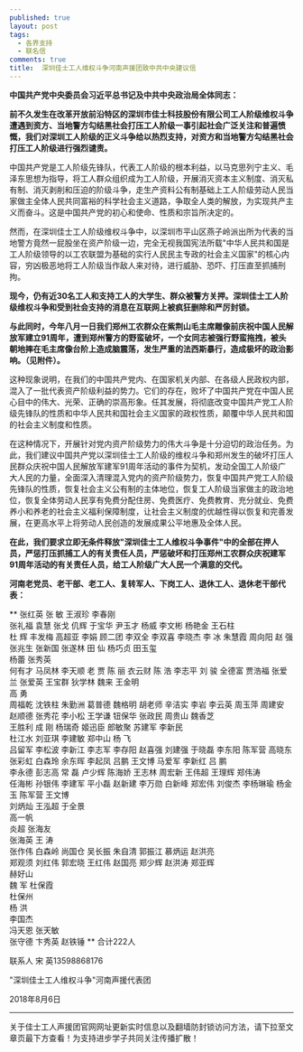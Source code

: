 ```yaml
---
published: true
layout: post
tags:
  - 各界支持
  - 联名信
comments: true
title:  深圳佳士工人维权斗争河南声援团致中共中央建议信
---
```


**中国共产党中央委员会习近平总书记及中共中央政治局全体同志：**

**前不久发生在改革开放前沿特区的深圳市佳士科技股份有限公司工人阶级维权斗争遭遇到资方、当地警方勾结黑社会打压工人阶级一事引起社会广泛关注和普遍愤慨，我们对深圳工人阶级的正义斗争给以热烈支持，对资方和当地警方勾结黑社会打压工人阶级进行强烈谴责。**

中国共产党是工人阶级先锋队，代表工人阶级的根本利益，以马克思列宁主义、毛泽东思想为指导，将工人群众组织成为工人阶级，开展消灭资本主义制度、消灭私有制、消灭剥削和压迫的阶级斗争，走生产资料公有制基础上工人阶级劳动人民当家做主全体人民共同富裕的科学社会主义道路，争取全人类的解放，为实现共产主义而奋斗。这是中国共产党的初心和使命、性质和宗旨所决定的。

然而，在深圳佳士工人阶级维权斗争中，以深圳市平山区燕子岭派出所为代表的当地警方竟然一屁股坐在资产阶级一边，完全无视我国宪法所载"中华人民共和国是工人阶级领导的以工农联盟为基础的实行人民民主专政的社会主义国家"的核心内容，穷凶极恶地将工人阶级当作敌人来对待，进行威胁、恐吓、打压直至抓捕刑拘。

**现今，仍有近30名工人和支持工人的大学生、群众被警方关押。深圳佳士工人阶级维权斗争和受到社会支持的消息在互联网上被疯狂删除和严厉封锁。**

**与此同时，今年八月一日我们郑州工农群众在紫荆山毛主席雕像前庆祝中国人民解放军建立91周年，遭到郑州警方的野蛮破坏，一个女同志被强行野蛮拖拽，被头朝地摔在毛主席像台阶上造成脑震荡，发生严重的法西斯暴行，造成极坏的政治影响。（见附件）。**

这种现象说明，在我们的中国共产党内、在国家机关内部、在各级人民政权内部，混入了一批代表资产阶级利益的势力。它们的存在，败坏了中国共产党在中国人民心目中的伟大、光荣、正确的崇高形象。任其发展，将彻底改变中国共产党工人阶级先锋队的性质和中华人民共和国社会主义国家的政权性质，颠覆中华人民共和国的社会主义制度和性质。

在这种情况下，开展针对党内资产阶级势力的伟大斗争是十分迫切的政治任务。为此，我们建议中国共产党以深圳佳士工人阶级的维权斗争和郑州发生的破坏打压人民群众庆祝中国人民解放军建军91周年活动的事件为契机，发动全国工人阶级广大人民的力量，全面深入清理混入党内的资产阶级势力，恢复中国共产党工人阶级先锋队的性质，恢复社会主义公有制的主体地位，恢复工人阶级当家做主的政治地位，恢复全体劳动人民享有免费分配住房、免费医疗、免费教育、充分就业、免费养小和养老的社会主义福利保障制度，让社会主义制度的优越性得以恢复和完善发展，在更高水平上将劳动人民创造的发展成果公平地惠及全体人民。

**在此，我们要求立即无条件释放"深圳佳士工人维权斗争事件"中的全部在押人员，严惩打压抓捕工人的有关责任人员，严惩破坏和打压郑州工农群众庆祝建军91周年活动的有关责任人员，给工人阶级广大人民一个满意的交代。**

**河南老党员、老干部、老工人、复转军人、下岗工人、退休工人、退休老干部代表：**

**
张红英 
张 敏 
王淑珍 
李春刚  
张礼福 
袁慧 
张戈 
仉辉 
于宝华 
尹玉才 
杨威 
李文彬 
杨艳金 
王石柱  
杜 辉 
丰发梅 
高超亚 
李娟 
顾二团 
李双全 
李双喜 
李晓杰 
李 冰 
朱慧霞 
周向阳
 赵 强 
张兆生 
张新国 
张遂林 
田 仙 
杨巧贞 
田玉玺  
杨蕾 
张秀英  
何有才 
马凤林 
李天顺 
老 贾 
陈 丽 
衣云财 
陈 浩 
李志平 
刘 骏 
全德富 
贾浩福 
张爱兰 
张爱英 
王宝群 
狄学林 
魏来 
王金明  
高 勇  
周福乾 
沈铁柱 
朱勤洲 
葛普德 
魏格明 
胡老师 
辛洁实 
李岩 
李云英 
周玉萍 
周建安 
赵顺德 
张秀花 
李小松 
王学谦 
钮保华 
张政民 
周贵山 
魏香芝  
王胜利 
成 刚 
杨瑞奇 
姬迅臣 
郎敏聚 
苏建军 
李新民  
杜江水 
刘亚琪 
李建敏 
郑中山 
杨 飞                                           
吕留军 
李松波 
李新江 
李志军 
李存阳 
赵喜强 
刘建强 
于晓磊 
李东阳 
陈军营 
高晓东 
张彩虹 
白森玲 
余东晖 
李起凤 
吕鹏
王文博 
马爱军 
李新红 
吕 鹏  
李永德 
彭志高 
常 磊 
卢少辉 
陈海娇 
王志林 
周宏新 
王伟超 
王理辉 
郑伟涛  
任海彬 
孙银伟 
李建军 
平小磊 
赵新建 
李万勋 
白新峰 
郑宏伟 
刘俊杰 
李杨琳瑜 
杨金玉 
陈军营 
王文博   
刘炳灿 
王泓超 
于全景  
高一帆  
炎超 
张海友  
张海英 
王 涛  
张作伟 
白森岭
尚国仓 
吴长振 
朱自清 
郭振江 
慕炳运 
赵洪亮  
郑观须 
刘红伟 
郭宏晓 
王红伟 
赵国亮 
郑少辉 
赵洪涛 
郑亚辉  
赫好山  
魏 军 
杜保霞  
杜保州   
杨 洪  
李国杰  
冯天恩 
张天敏  
张守德 
卞秀英 
赵铁锤
**
合计222人

联系人  宋 英13598868176

"深圳佳士工人维权斗争"河南声援代表团

2018年8月6日

---
关于佳士工人声援团官网网址更新实时信息以及翻墙防封锁访问方法，请下拉至文章页最下方查看！为支持进步学子共同关注传播扩散！
